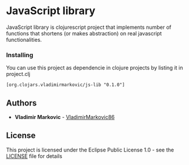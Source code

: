 # JavaScript library

JavaScript library is clojurescript project that implements number of functions that shortens (or makes abstraction) on real javascript functionalities.

### Installing

You can use this project as dependencie in clojure projects by listing it in project.clj

```
[org.clojars.vladimirmarkovic/js-lib "0.1.0"]
```

## Authors

* **Vladimir Markovic** - [VladimirMarkovic86](https://github.com/VladimirMarkovic86)

## License

This project is licensed under the Eclipse Public License 1.0 - see the [LICENSE](LICENSE) file for details
